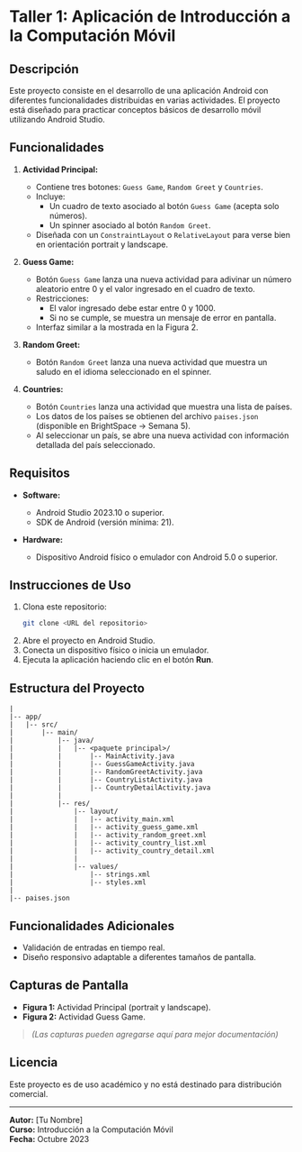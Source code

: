 # Taller 1: Aplicación de Introducción a la Computación Móvil

## Descripción
Este proyecto consiste en el desarrollo de una aplicación Android con diferentes funcionalidades distribuidas en varias actividades. El proyecto está diseñado para practicar conceptos básicos de desarrollo móvil utilizando Android Studio.

## Funcionalidades
1. **Actividad Principal:**
   - Contiene tres botones: `Guess Game`, `Random Greet` y `Countries`.
   - Incluye:
     - Un cuadro de texto asociado al botón `Guess Game` (acepta solo números).
     - Un spinner asociado al botón `Random Greet`.
   - Diseñada con un `ConstraintLayout` o `RelativeLayout` para verse bien en orientación portrait y landscape.

2. **Guess Game:**
   - Botón `Guess Game` lanza una nueva actividad para adivinar un número aleatorio entre 0 y el valor ingresado en el cuadro de texto.
   - Restricciones:
     - El valor ingresado debe estar entre 0 y 1000.
     - Si no se cumple, se muestra un mensaje de error en pantalla.
   - Interfaz similar a la mostrada en la Figura 2.

3. **Random Greet:**
   - Botón `Random Greet` lanza una nueva actividad que muestra un saludo en el idioma seleccionado en el spinner.

4. **Countries:**
   - Botón `Countries` lanza una actividad que muestra una lista de países.
   - Los datos de los países se obtienen del archivo `paises.json` (disponible en BrightSpace -> Semana 5).
   - Al seleccionar un país, se abre una nueva actividad con información detallada del país seleccionado.

## Requisitos
- **Software:**
  - Android Studio 2023.10 o superior.
  - SDK de Android (versión mínima: 21).

- **Hardware:**
  - Dispositivo Android físico o emulador con Android 5.0 o superior.

## Instrucciones de Uso
1. Clona este repositorio:
   ```bash
   git clone <URL del repositorio>
   ```
2. Abre el proyecto en Android Studio.
3. Conecta un dispositivo físico o inicia un emulador.
4. Ejecuta la aplicación haciendo clic en el botón **Run**.

## Estructura del Proyecto
```
|
|-- app/
|   |-- src/
|       |-- main/
|           |-- java/
|           |   |-- <paquete principal>/
|           |       |-- MainActivity.java
|           |       |-- GuessGameActivity.java
|           |       |-- RandomGreetActivity.java
|           |       |-- CountryListActivity.java
|           |       |-- CountryDetailActivity.java
|           |
|           |-- res/
|               |-- layout/
|               |   |-- activity_main.xml
|               |   |-- activity_guess_game.xml
|               |   |-- activity_random_greet.xml
|               |   |-- activity_country_list.xml
|               |   |-- activity_country_detail.xml
|               |
|               |-- values/
|                   |-- strings.xml
|                   |-- styles.xml
|
|-- paises.json
```

## Funcionalidades Adicionales
- Validación de entradas en tiempo real.
- Diseño responsivo adaptable a diferentes tamaños de pantalla.

## Capturas de Pantalla
- **Figura 1:** Actividad Principal (portrait y landscape).
- **Figura 2:** Actividad Guess Game.

> *(Las capturas pueden agregarse aquí para mejor documentación)*

## Licencia
Este proyecto es de uso académico y no está destinado para distribución comercial.

---
**Autor:** [Tu Nombre]  
**Curso:** Introducción a la Computación Móvil  
**Fecha:** Octubre 2023
